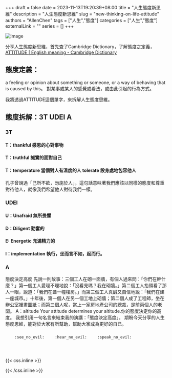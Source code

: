 +++ 
draft = false
date = 2023-11-13T19:20:39+08:00
title = "人生態度新思維"
description = "人生態度新思維"
slug = "new-thinking-on-life-attitude"
authors = "AllenChen"
tags = ["人生","態度"]
categories = ["人生","態度"]
externalLink = ""
series = []
+++

![image](/images/post/A-rabbit-with-big-blue-eyes-have-a-good-attitude-with-Van-Gogh-style.jpeg)

分享人生態度新思維，首先查了Cambridge Dictionary，了解態度之定義，
[ATTITUDE | English meaning - Cambridge Dictionary](https://dictionary.cambridge.org/dictionary/english/attitude)

## 態度定義：
a feeling or opinion about something or someone, or a way of behaving that is caused by this。
對某事或某人的感覺或看法，或由此引起的行為方式。

我將透過ATTITUDE這個單字，來拆解人生態度思維。
## 態度拆解：3T UDEI A
### 3T
#### T：thankful 感恩的心對事物
#### T：truthful 誠實的面對自己
#### T：temperature 當個對人有溫度的人 tolerate 設身處地包容他人
孔子曾說過「己所不欲，勿施於人」，這句話意味著我們應該以同樣的態度和尊重對待他人，就像我們希望他人對待我們一樣。

### UDEI
#### U：Unafraid 無所畏懼
#### D：Diligent 勤奮的
#### E: Energetic 充滿精力的
#### I：implementation 執行，坐而言不如，起而行。 

### A
態度決定高度
先說一則故事：三個工人在砌一面牆，有個人過來問：「你們在幹什麼？」第一個工人愛理不理地說：「沒看見嗎？我在砌牆。」第二個工人抬頭看了那人一眼，說道：「我們在蓋一幢樓房。」而第三個工人真誠又自信地說：「我們在建一座城市。」十年後，第一個人在另一個工地上砌牆；第二個人成了工程師，坐在辦公室裡畫圖紙；而第三個人呢，當上一家房地產公司的總裁，是前兩個人的老闆。
A：altitude Your attitude determines your altitude.你的態度決定你的高度。
我想引用一句名言來結束我的演講：「態度決定高度」。
期盼今天分享的人生態度思維，能對於大家有所幫助，幫助大家成為更好的自已。

<p><span class="nowrap"><span class="emojify">🙈</span> <code>:see_no_evil:</code></span>  <span class="nowrap"><span class="emojify">🙉</span> <code>:hear_no_evil:</code></span>  <span class="nowrap"><span class="emojify">🙊</span> <code>:speak_no_evil:</code></span></p>
<br>
    

{{< css.inline >}}
<style>
.emojify {
	font-family: Apple Color Emoji, Segoe UI Emoji, NotoColorEmoji, Segoe UI Symbol, Android Emoji, EmojiSymbols;
	font-size: 2rem;
	vertical-align: middle;
}
@media screen and (max-width:650px) {
  .nowrap {
    display: block;
    margin: 25px 0;
  }
}
</style>
{{< /css.inline >}}
